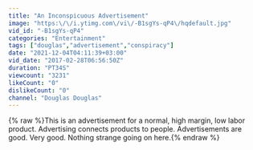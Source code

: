 ```yaml
---
title: "An Inconspicuous Advertisement"
image: "https:\/\/i.ytimg.com\/vi\/-B1sgYs-qP4\/hqdefault.jpg"
vid_id: "-B1sgYs-qP4"
categories: "Entertainment"
tags: ["douglas","advertisement","conspiracy"]
date: "2021-12-04T04:11:39+03:00"
vid_date: "2017-02-28T06:56:50Z"
duration: "PT34S"
viewcount: "3231"
likeCount: "0"
dislikeCount: "0"
channel: "Douglas Douglas"
---
```

{% raw %}This is an advertisement for a normal, high margin, low labor product. Advertising connects products to people. Advertisements are good. Very good. Nothing strange going on here.{% endraw %}
